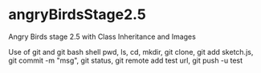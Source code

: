 # angryBirdsStage2.5
Angry Birds stage 2.5 with Class Inheritance and Images

Use of git and git bash shell
pwd, ls, cd, mkdir, git clone, git add sketch.js, git commit -m "msg", git status, git remote add test url, git push -u test